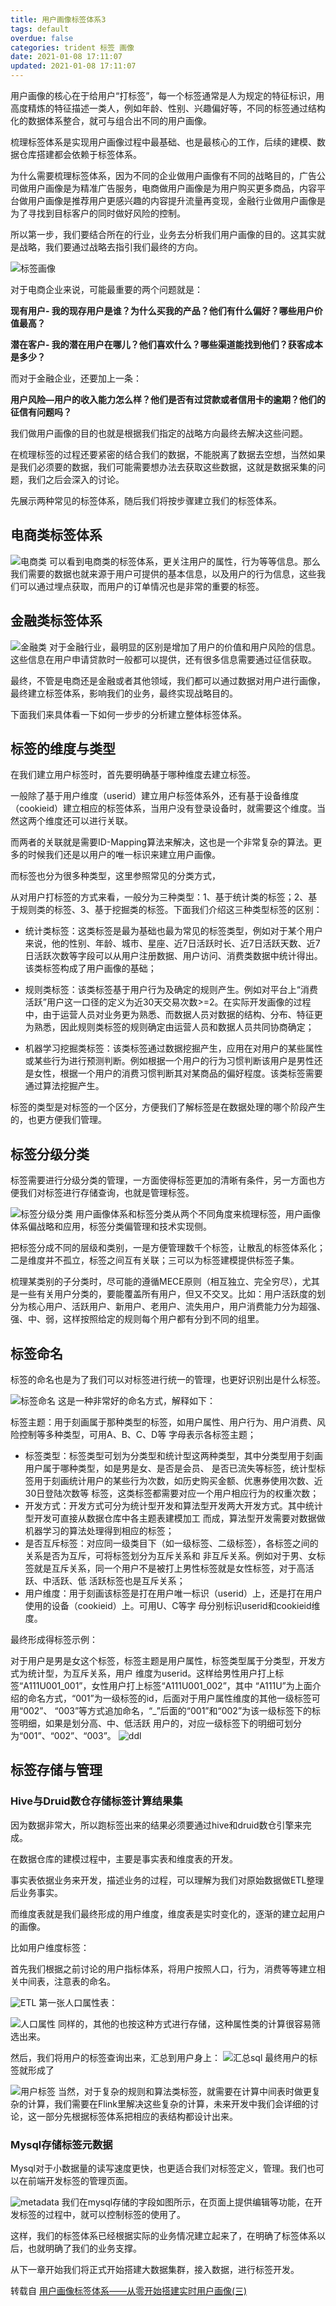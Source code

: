 ```yaml
---
title: 用户画像标签体系3
tags: default
overdue: false
categories: trident 标签 画像
date: 2021-01-08 17:11:07
updated: 2021-01-08 17:11:07
---
```

 用户画像的核心在于给用户“打标签”，每一个标签通常是人为规定的特征标识，用高度精炼的特征描述一类人，例如年龄、性别、兴趣偏好等，不同的标签通过结构化的数据体系整合，就可与组合出不同的用户画像。

​ 梳理标签体系是实现用户画像过程中最基础、也是最核心的工作，后续的建模、数据仓库搭建都会依赖于标签体系。

​ 为什么需要梳理标签体系，因为不同的企业做用户画像有不同的战略目的，广告公司做用户画像是为精准广告服务，电商做用户画像是为用户购买更多商品，内容平台做用户画像是推荐用户更感兴趣的内容提升流量再变现，金融行业做用户画像是为了寻找到目标客户的同时做好风险的控制。

​ 所以第一步，我们要结合所在的行业，业务去分析我们用户画像的目的。这其实就是战略，我们要通过战略去指引我们最终的方向。

![标签画像](/image/用户画像标签体系1-1610100155452.png)

对于电商企业来说，可能最重要的两个问题就是：

**现有用户- 我的现存用户是谁？为什么买我的产品？他们有什么偏好？哪些用户价值最高？**

**潜在客户- 我的潜在用户在哪儿？他们喜欢什么？哪些渠道能找到他们？获客成本是多少？**

而对于金融企业，还要加上一条：

**用户风险—用户的收入能力怎么样？他们是否有过贷款或者信用卡的逾期？他们的征信有问题吗？**

我们做用户画像的目的也就是根据我们指定的战略方向最终去解决这些问题。

在梳理标签的过程还要紧密的结合我们的数据，不能脱离了数据去空想，当然如果是我们必须要的数据，我们可能需要想办法去获取这些数据，这就是数据采集的问题，我们之后会深入的讨论。

先展示两种常见的标签体系，随后我们将按步骤建立我们的标签体系。

## 电商类标签体系
![电商类](/image/用户画像标签体系1-1610100324696.png)
可以看到电商类的标签体系，更关注用户的属性，行为等等信息。那么我们需要的数据也就来源于用户可提供的基本信息，以及用户的行为信息，这些我们可以通过埋点获取，而用户的订单情况也是非常的重要的标签。

## 金融类标签体系
![金融类](/image/用户画像标签体系1-1610100346329.png)
对于金融行业，最明显的区别是增加了用户的价值和用户风险的信息。这些信息在用户申请贷款时一般都可以提供，还有很多信息需要通过征信获取。

最终，不管是电商还是金融或者其他领域，我们都可以通过数据对用户进行画像，最终建立标签体系，影响我们的业务，最终实现战略目的。

下面我们来具体看一下如何一步步的分析建立整体标签体系。

## 标签的维度与类型
在我们建立用户标签时，首先要明确基于哪种维度去建立标签。

一般除了基于用户维度（userid）建立用户标签体系外，还有基于设备维度（cookieid）建立相应的标签体系，当用户没有登录设备时，就需要这个维度。当然这两个维度还可以进行关联。

而两者的关联就是需要ID-Mapping算法来解决，这也是一个非常复杂的算法。更多的时候我们还是以用户的唯一标识来建立用户画像。

而标签也分为很多种类型，这里参照常见的分类方式，

从对用户打标签的方式来看，一般分为三种类型：1、基于统计类的标签；2、基于规则类的标签、3、基于挖掘类的标签。下面我们介绍这三种类型标签的区别：

+ 统计类标签：这类标签是最为基础也最为常见的标签类型，例如对于某个用户来说，他的性别、年龄、城市、星座、近7日活跃时长、近7日活跃天数、近7日活跃次数等字段可以从用户注册数据、用户访问、消费类数据中统计得出。该类标签构成了用户画像的基础；

+ 规则类标签：该类标签基于用户行为及确定的规则产生。例如对平台上“消费活跃”用户这一口径的定义为近30天交易次数>=2。在实际开发画像的过程中，由于运营人员对业务更为熟悉、而数据人员对数据的结构、分布、特征更为熟悉，因此规则类标签的规则确定由运营人员和数据人员共同协商确定；

+ 机器学习挖掘类标签：该类标签通过数据挖掘产生，应用在对用户的某些属性或某些行为进行预测判断。例如根据一个用户的行为习惯判断该用户是男性还是女性，根据一个用户的消费习惯判断其对某商品的偏好程度。该类标签需要通过算法挖掘产生。

标签的类型是对标签的一个区分，方便我们了解标签是在数据处理的哪个阶段产生的，也更方便我们管理。

## 标签分级分类
标签需要进行分级分类的管理，一方面使得标签更加的清晰有条件，另一方面也方便我们对标签进行存储查询，也就是管理标签。

![标签分级分类](/image/用户画像标签体系1-1610100447523.png)
用户画像体系和标签分类从两个不同角度来梳理标签，用户画像体系偏战略和应用，标签分类偏管理和技术实现侧。

把标签分成不同的层级和类别，一是方便管理数千个标签，让散乱的标签体系化；二是维度并不孤立，标签之间互有关联；三可以为标签建模提供标签子集。

梳理某类别的子分类时，尽可能的遵循MECE原则（相互独立、完全穷尽），尤其是一些有关用户分类的，要能覆盖所有用户，但又不交叉。比如：用户活跃度的划分为核心用户、活跃用户、新用户、老用户、流失用户，用户消费能力分为超强、强、中、弱，这样按照给定的规则每个用户都有分到不同的组里。

## 标签命名
标签的命名也是为了我们可以对标签进行统一的管理，也更好识别出是什么标签。

![标签命名](/image/用户画像标签体系1-1610100479337.png)
这是一种非常好的命名方式，解释如下：

标签主题：用于刻画属于那种类型的标签，如用户属性、用户行为、用户消费、风险控制等多种类型，可用A、B、C、D等
字母表示各标签主题；
+ 标签类型：标签类型可划为分类型和统计型这两种类型，其中分类型用于刻画用户属于哪种类型，如是男是女、是否是会员、
是否已流失等标签，统计型标签用于刻画统计用户的某些行为次数，如历史购买金额、优惠券使用次数、近30日登陆次数等
标签，这类标签都需要对应一个用户相应行为的权重次数；
+ 开发方式：开发方式可分为统计型开发和算法型开发两大开发方式。其中统计型开发可直接从数据仓库中各主题表建模加工
而成，算法型开发需要对数据做机器学习的算法处理得到相应的标签；
+ 是否互斥标签：对应同一级类目下（如一级标签、二级标签），各标签之间的关系是否为互斥，可将标签划分为互斥关系和
非互斥关系。例如对于男、女标签就是互斥关系，同一个用户不是被打上男性标签就是女性标签，对于高活跃、中活跃、低
活跃标签也是互斥关系；
+ 用户维度：用于刻画该标签是打在用户唯一标识（userid）上，还是打在用户使用的设备（cookieid）上。可用U、C等字
母分别标识userid和cookieid维度。

最终形成得标签示例：

对于用户是男是女这个标签，标签主题是用户属性，标签类型属于分类型，开发方式为统计型，为互斥关系，用户
维度为userid。这样给男性用户打上标签“A111U001_001”，女性用户打上标签“A111U001_002”，其中
“A111U”为上面介绍的命名方式，“001”为一级标签的id，后面对于用户属性维度的其他一级标签可用“002”、
“003”等方式追加命名，“_”后面的“001”和“002”为该一级标签下的标签明细，如果是划分高、中、低活跃
用户的，对应一级标签下的明细可划分为“001”、“002”、“003”。
![ddl](/image/用户画像标签体系1-1610100518466.png)

## 标签存储与管理
### Hive与Druid数仓存储标签计算结果集
因为数据非常大，所以跑标签出来的结果必须要通过hive和druid数仓引擎来完成。

在数据仓库的建模过程中，主要是事实表和维度表的开发。

事实表依据业务来开发，描述业务的过程，可以理解为我们对原始数据做ETL整理后业务事实。

而维度表就是我们最终形成的用户维度，维度表是实时变化的，逐渐的建立起用户的画像。

比如用户维度标签：

首先我们根据之前讨论的用户指标体系，将用户按照人口，行为，消费等等建立相关中间表，注意表的命名。

![ETL](/image/用户画像标签体系1-1610100559561.png)
第一张人口属性表：

![人口属性](/image/用户画像标签体系1-1610100569781.png)
同样的，其他的也按这种方式进行存储，这种属性类的计算很容易筛选出来。

然后，我们将用户的标签查询出来，汇总到用户身上：
![汇总sql](/image/用户画像标签体系1-1610100589257.png)
最终用户的标签就形成了

![用户标签](/image/用户画像标签体系1-1610100608905.png)
当然，对于复杂的规则和算法类标签，就需要在计算中间表时做更复杂的计算，我们需要在Flink里解决这些复杂的计算，未来开发中我们会详细的讨论，这一部分先根据标签体系把相应的表结构都设计出来。

### Mysql存储标签元数据
Mysql对于小数据量的读写速度更快，也更适合我们对标签定义，管理。我们也可以在前端开发标签的管理页面。

![metadata](/image/用户画像标签体系1-1610100632944.png)
我们在mysql存储的字段如图所示，在页面上提供编辑等功能，在开发标签的过程中，就可以控制标签的使用了。

这样，我们的标签体系已经根据实际的业务情况建立起来了，在明确了标签体系以后，也就明确了我们的业务支撑。

从下一章开始我们将正式开始搭建大数据集群，接入数据，进行标签开发。



转载自 [用户画像标签体系——从零开始搭建实时用户画像(三)](https://www.cnblogs.com/tree1123/p/12979172.html)